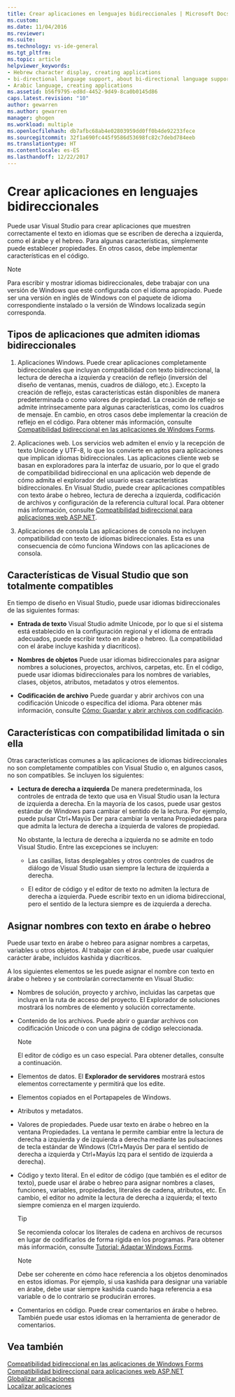 ```yaml
---
title: Crear aplicaciones en lenguajes bidireccionales | Microsoft Docs
ms.custom: 
ms.date: 11/04/2016
ms.reviewer: 
ms.suite: 
ms.technology: vs-ide-general
ms.tgt_pltfrm: 
ms.topic: article
helpviewer_keywords:
- Hebrew character display, creating applications
- bi-directional language support, about bi-directional language support
- Arabic language, creating applications
ms.assetid: b56f9795-ed8d-4452-9d49-8ca0b0145d86
caps.latest.revision: "10"
author: gewarren
ms.author: gewarren
manager: ghogen
ms.workload: multiple
ms.openlocfilehash: db7afbc68ab4e02803959dd0ff0b4de92233fece
ms.sourcegitcommit: 32f1a690fc445f9586d53698fc82c7debd784eeb
ms.translationtype: HT
ms.contentlocale: es-ES
ms.lasthandoff: 12/22/2017
---
```

# <a name="creating-applications-in-bi-directional-languages"></a>Crear aplicaciones en lenguajes bidireccionales
Puede usar Visual Studio para crear aplicaciones que muestren correctamente el texto en idiomas que se escriben de derecha a izquierda, como el árabe y el hebreo. Para algunas características, simplemente puede establecer propiedades. En otros casos, debe implementar características en el código.  
  
> [!NOTE]
>  Para escribir y mostrar idiomas bidireccionales, debe trabajar con una versión de Windows que esté configurada con el idioma apropiado. Puede ser una versión en inglés de Windows con el paquete de idioma correspondiente instalado o la versión de Windows localizada según corresponda.  
  
## <a name="types-of-application-that-support-bi-directional-languages"></a>Tipos de aplicaciones que admiten idiomas bidireccionales  
  
1.  Aplicaciones Windows. Puede crear aplicaciones completamente bidireccionales que incluyan compatibilidad con texto bidireccional, la lectura de derecha a izquierda y creación de reflejo (inversión del diseño de ventanas, menús, cuadros de diálogo, etc.). Excepto la creación de reflejo, estas características están disponibles de manera predeterminada o como valores de propiedad. La creación de reflejo se admite intrínsecamente para algunas características, como los cuadros de mensaje. En cambio, en otros casos debe implementar la creación de reflejo en el código. Para obtener más información, consulte [Compatibilidad bidireccional en las aplicaciones de Windows Forms](http://msdn.microsoft.com/Library/7b622fa4-f390-4e4d-b624-83a1917cccf2).  
  
2.  Aplicaciones web. Los servicios web admiten el envío y la recepción de texto Unicode y UTF-8, lo que los convierte en aptos para aplicaciones que implican idiomas bidireccionales. Las aplicaciones cliente web se basan en exploradores para la interfaz de usuario, por lo que el grado de compatibilidad bidireccional en una aplicación web depende de cómo admita el explorador del usuario esas características bidireccionales. En Visual Studio, puede crear aplicaciones compatibles con texto árabe o hebreo, lectura de derecha a izquierda, codificación de archivos y configuración de la referencia cultural local. Para obtener más información, consulte [Compatibilidad bidireccional para aplicaciones web ASP.NET](http://msdn.microsoft.com/Library/5576f9b1-9b86-41ef-8354-092d366bcd03).  
  
3.  Aplicaciones de consola Las aplicaciones de consola no incluyen compatibilidad con texto de idiomas bidireccionales. Esta es una consecuencia de cómo funciona Windows con las aplicaciones de consola.  
  
## <a name="visual-studio-features-that-are-fully-supported"></a>Características de Visual Studio que son totalmente compatibles  
 En tiempo de diseño en Visual Studio, puede usar idiomas bidireccionales de las siguientes formas:  
  
-   **Entrada de texto** Visual Studio admite Unicode, por lo que si el sistema está establecido en la configuración regional y el idioma de entrada adecuados, puede escribir texto en árabe o hebreo. (La compatibilidad con el árabe incluye kashida y diacríticos).  
  
-   **Nombres de objetos** Puede usar idiomas bidireccionales para asignar nombres a soluciones, proyectos, archivos, carpetas, etc. En el código, puede usar idiomas bidireccionales para los nombres de variables, clases, objetos, atributos, metadatos y otros elementos.  
  
-   **Codificación de archivo** Puede guardar y abrir archivos con una codificación Unicode o específica del idioma. Para obtener más información, consulte [Cómo: Guardar y abrir archivos con codificación](../ide/how-to-save-and-open-files-with-encoding.md).  
  
## <a name="features-with-limited-or-no-support"></a>Características con compatibilidad limitada o sin ella  
 Otras características comunes a las aplicaciones de idiomas bidireccionales no son completamente compatibles con Visual Studio o, en algunos casos, no son compatibles. Se incluyen los siguientes:  
  
-   **Lectura de derecha a izquierda** De manera predeterminada, los controles de entrada de texto que usa en Visual Studio usan la lectura de izquierda a derecha. En la mayoría de los casos, puede usar gestos estándar de Windows para cambiar el sentido de la lectura. Por ejemplo, puede pulsar Ctrl+Mayús Der para cambiar la ventana Propiedades para que admita la lectura de derecha a izquierda de valores de propiedad.  
  
     No obstante, la lectura de derecha a izquierda no se admite en todo Visual Studio. Entre las excepciones se incluyen:  
  
    -   Las casillas, listas desplegables y otros controles de cuadros de diálogo de Visual Studio usan siempre la lectura de izquierda a derecha.  
  
    -   El editor de código y el editor de texto no admiten la lectura de derecha a izquierda. Puede escribir texto en un idioma bidireccional, pero el sentido de la lectura siempre es de izquierda a derecha.  
  
## <a name="naming-things-using-arabic-or-hebrew-text"></a>Asignar nombres con texto en árabe o hebreo  
 Puede usar texto en árabe o hebreo para asignar nombres a carpetas, variables u otros objetos. Al trabajar con el árabe, puede usar cualquier carácter árabe, incluidos kashida y diacríticos.  
  
 A los siguientes elementos se les puede asignar el nombre con texto en árabe o hebreo y se controlarán correctamente en Visual Studio:  
  
-   Nombres de solución, proyecto y archivo, incluidas las carpetas que incluya en la ruta de acceso del proyecto. El Explorador de soluciones mostrará los nombres de elemento y solución correctamente.  
  
-   Contenido de los archivos. Puede abrir o guardar archivos con codificación Unicode o con una página de código seleccionada.  
  
    > [!NOTE]
    >  El editor de código es un caso especial. Para obtener detalles, consulte a continuación.  
  
-   Elementos de datos. El **Explorador de servidores** mostrará estos elementos correctamente y permitirá que los edite.  
  
-   Elementos copiados en el Portapapeles de Windows.  
  
-   Atributos y metadatos.  
  
-   Valores de propiedades. Puede usar texto en árabe o hebreo en la ventana Propiedades. La ventana le permite cambiar entre la lectura de derecha a izquierda y de izquierda a derecha mediante las pulsaciones de tecla estándar de Windows (Ctrl+Mayús Der para el sentido de derecha a izquierda y Ctrl+Mayús Izq para el sentido de izquierda a derecha).  
  
-   Código y texto literal. En el editor de código (que también es el editor de texto), puede usar el árabe o hebreo para asignar nombres a clases, funciones, variables, propiedades, literales de cadena, atributos, etc. En cambio, el editor no admite la lectura de derecha a izquierda; el texto siempre comienza en el margen izquierdo.  
  
    > [!TIP]
    >  Se recomienda colocar los literales de cadena en archivos de recursos en lugar de codificarlos de forma rígida en los programas. Para obtener más información, consulte [Tutorial: Adaptar Windows Forms](http://msdn.microsoft.com/en-us/9a96220d-a19b-4de0-9f48-01e5d82679e5).  
  
    > [!NOTE]
    >  Debe ser coherente en cómo hace referencia a los objetos denominados en estos idiomas. Por ejemplo, si usa kashida para designar una variable en árabe, debe usar siempre kashida cuando haga referencia a esa variable o de lo contrario se producirán errores.  
  
-   Comentarios en código. Puede crear comentarios en árabe o hebreo. También puede usar estos idiomas en la herramienta de generador de comentarios.  
  
## <a name="see-also"></a>Vea también  
 [Compatibilidad bidireccional en las aplicaciones de Windows Forms](http://msdn.microsoft.com/Library/7b622fa4-f390-4e4d-b624-83a1917cccf2)   
 [Compatibilidad bidireccional para aplicaciones web ASP.NET](http://msdn.microsoft.com/Library/5576f9b1-9b86-41ef-8354-092d366bcd03)   
 [Globalizar aplicaciones](../ide/globalizing-applications.md)   
 [Localizar aplicaciones](../ide/localizing-applications.md)